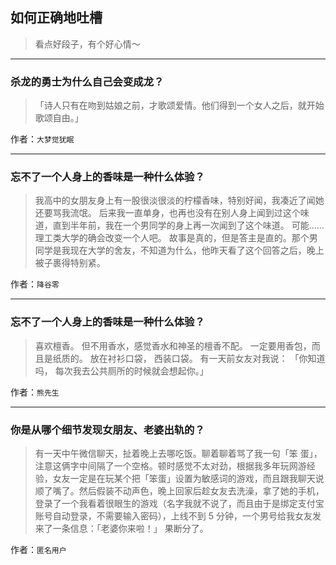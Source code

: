 ## 如何正确地吐槽

> 看点好段子，有个好心情～


 
---

### 杀龙的勇士为什么自己会变成龙？

> 「诗人只有在吻到姑娘之前，才歌颂爱情。他们得到一个女人之后，就开始歌颂自由。」


作者：`大梦觉犹眠`

---

### 忘不了一个人身上的香味是一种什么体验？

> 我高中的女朋友身上有一股很淡很淡的柠檬香味，特别好闻，我凑近了闻她还要骂我流氓。
> 后来我一直单身，也再也没有在别人身上闻到过这个味道，直到半年前，我在一个男同学的身上再一次闻到了这个味道。
> 可能……理工类大学的确会改变一个人吧。
> 故事是真的，但是答主是直的。那个男同学是我现在大学的舍友，不知道为什么，他昨天看了这个回答之后，晚上被子裹得特别紧。


作者：`降谷零`

---

### 忘不了一个人身上的香味是一种什么体验？

> 喜欢檀香。
> 但不用香水，感觉香水和神圣的檀香不配。
> 一定要用香包，而且是纸质的。
> 放在衬衫口袋，
> 西装口袋。
> 有一天前女友对我说：
> 「你知道吗，
> 每次我去公共厕所的时候就会想起你。」


作者：`熊先生`

---

### 你是从哪个细节发现女朋友、老婆出轨的？

> 有一天中午微信聊天，扯着晚上去哪吃饭。聊着聊着骂了我一句「笨 蛋」，注意这俩字中间隔了一个空格。顿时感觉不太对劲，根据我多年玩网游经验，女友一定是在玩某个把「笨蛋」设置为敏感词的游戏，而且跟我聊天说顺了嘴了。然后假装不动声色，晚上回家后趁女友去洗澡，拿了她的手机，登录了一个我看着很眼生的游戏（名字我就不说了，而且由于是绑定支付宝账号自动登录，不需要输入密码），上线不到 5 分钟，一个男号给我女友发来了一条信息：「老婆你来啦！」
> 果断分了。


作者：`匿名用户`